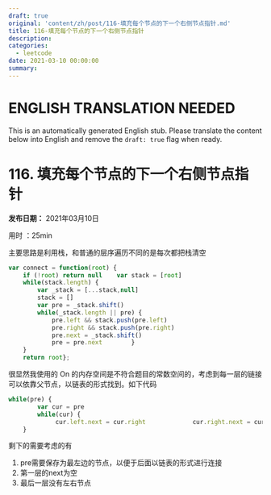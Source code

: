 ```yaml
---
draft: true
original: 'content/zh/post/116-填充每个节点的下一个右侧节点指针.md'
title: 116-填充每个节点的下一个右侧节点指针
description: 
categories:
  - leetcode
date: 2021-03-10 00:00:00
summary: 
---
```


# ENGLISH TRANSLATION NEEDED

This is an automatically generated English stub. Please translate the content below into English and remove the `draft: true` flag when ready.

<!-- ORIGINAL CHINESE CONTENT STARTS -->
# 116. 填充每个节点的下一个右侧节点指针

**发布日期：** 2021年03月10日

用时 ：25min

主要思路是利用栈，和普通的层序遍历不同的是每次都把栈清空

```javascript
var connect = function(root) {
    if (!root) return null    var stack = [root]
    while(stack.length) {
        var _stack = [...stack,null]
        stack = []
        var pre = _stack.shift()
        while(_stack.length || pre) {
            pre.left && stack.push(pre.left)
            pre.right && stack.push(pre.right)
            pre.next = _stack.shift()
            pre = pre.next        }
    }
    return root};
```

很显然我使用的 On 的内存空间是不符合题目的常数空间的，考虑到每一层的链接可以依靠父节点，以链表的形式找到。如下代码

```javascript
while(pre) {
        var cur = pre
        while(cur) {
             cur.left.next = cur.right             cur.right.next = cur.next.left             cur = cur.next        }
    }
```

剩下的需要考虑的有

1. pre需要保存为最左边的节点，以便于后面以链表的形式进行连接
1. 第一层的next为空
1. 最后一层没有左右节点
<!-- ORIGINAL CHINESE CONTENT ENDS -->
